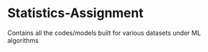 # Statistics-Assignment
Contains all the codes/models built for various datasets under ML algorithms
